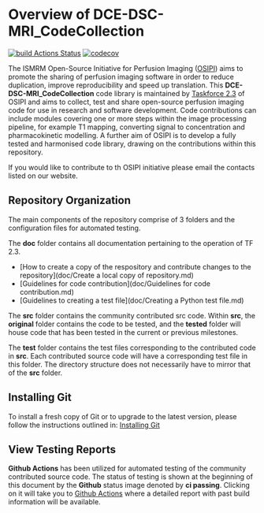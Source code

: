 # Overview of DCE-DSC-MRI_CodeCollection

[![build Actions Status](https://github.com/OSIPI/DCE-DSC-MRI_CodeCollection/workflows/ci/badge.svg)](https://github.com/OSIPI/DCE-DSC-MRI_CodeCollection/actions)
[![codecov](https://codecov.io/gh/OSIPI/DCE-DSC-MRI_CodeCollection/branch/Milestone-2/graph/badge.svg?token=ZR3RPV8Y0B)](https://codecov.io/gh/OSIPI/DCE-DSC-MRI_CodeCollection)

The ISMRM Open-Source Initiative for Perfusion Imaging ([OSIPI](https://www.osipi.org/)) aims to promote the sharing of perfusion imaging software in order to reduce duplication, improve reproducibility and speed up translation. This **DCE-DSC-MRI_CodeCollection** code library is maintained by [Taskforce 2.3](https://www.osipi.org/task-force-2-3/) of OSIPI and aims to collect, test and share open-source perfusion imaging code for use in research and software development. Code contributions can include modules covering one or more steps within the image processing pipeline, for example T1 mapping, converting signal to concentration and pharmacokinetic modelling. A further aim of OSIPI is to develop a fully tested and harmonised code library, drawing on the contributions within this repository.

If you would like to contribute to th OSIPI initiative please email the contacts listed on our website.

## Repository Organization

The main components of the repository comprise of 3 folders and the configuration files for automated testing. 

The **doc** folder contains all documentation pertaining to the operation of TF 2.3.

*   [How to create a copy of the respository and contribute changes to the repository](doc/Create a local copy of repository.md)
*   [Guidelines for code contribution](doc/Guidelines for code contribution.md)
*   [Guidelines to creating a test file](doc/Creating a Python test file.md)   

The **src** folder contains the community contributed src code. Within **src**, the **original** folder contains the code to be tested, and the **tested** folder will house code that has been tested in the current or previous milestones.

The **test** folder contains the test files corresponding to the contributed code in **src**. Each contributed source code will have a corresponding test file in this folder. The directory structure does not necessarily have to mirror that of the **src** folder. 

## Installing Git
To install a fresh copy of Git or to upgrade to the latest version, please follow the instructions outlined in: [Installing Git](https://git-scm.com/book/en/v2/Getting-Started-Installing-Git)

## View Testing Reports
**Github Actions** has been utilized for automated testing of the community contributed source code. The status of testing is shown at the beginning of this document by the **Github** status image denoted by **ci passing**. Clicking on it will take you to [Github Actions](https://github.com/OSIPI/DCE-DSC-MRI_CodeCollection/actions) where a detailed report with past build information will be available. 

